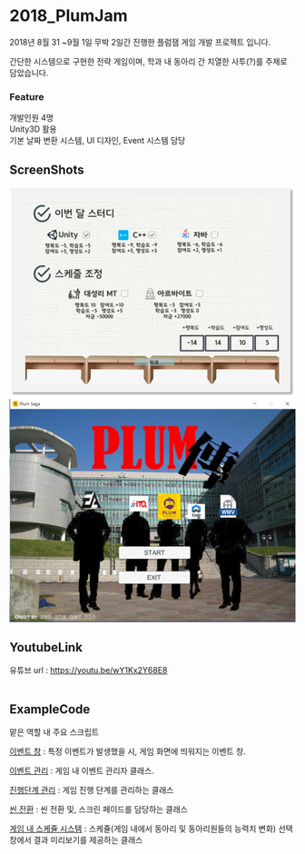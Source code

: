 # 2018_PlumJam
2018년 8월 31 ~9월 1일 무박 2일간 진행한 플럼잼 게임 개발 프로젝트 입니다. 

간단한 시스템으로 구현한 전략 게임이며, 학과 내 동아리 간 치열한 사투(?)를 주제로 담았습니다.

### Feature
개발인원 4명<br>
Unity3D 활용<br>
기본 날짜 변환 시스템, UI 디자인, Event 시스템 담당<br>

## ScreenShots
![alt text](https://github.com/maniaKj/2018_PlumJam/blob/master/plumjam-1.png)
![alt text](https://github.com/maniaKj/2018_PlumJam/blob/master/plumjam-2.png)

## YoutubeLink
유튜브 url : https://youtu.be/wY1Kx2Y68E8<br><br>


## ExampleCode

맡은 역할 내 주요 스크립트

[이벤트 창](https://github.com/wlsvy/2018_PlumJam/blob/master/PlumSaga/Assets/Resources/Script/Event/Choice_Event_window.cs) : 특정 이벤트가 발생했을 시, 게임 화면에 띄워지는 이벤트 창.

[이벤트 관리](https://github.com/wlsvy/2018_PlumJam/blob/master/PlumSaga/Assets/Resources/Script/Event/Event_Controller.cs) : 게임 내 이벤트 관리자 클래스.

[진행단계 관리](https://github.com/wlsvy/2018_PlumJam/blob/master/PlumSaga/Assets/Resources/Script/Stage_Controller.cs) : 게임 진행 단계를 관리하는 클래스

[씬 전환](https://github.com/wlsvy/2018_PlumJam/blob/master/PlumSaga/Assets/Resources/Script/ScenePass.cs) : 씬 전환 및, 스크린 페이드를 담당하는 클래스

[게임 내 스케쥴 시스템](https://github.com/wlsvy/2018_PlumJam/blob/master/PlumSaga/Assets/Resources/Script/SchedulePreview.cs) : 스케쥴(게임 내에서 동아리 및 동아리원들의 능력치 변화) 선택창에서 결과 미리보기를 제공하는 클래스

